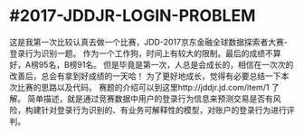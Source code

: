 #2017-JDDJR-LOGIN-PROBLEM
==========================
这是我第一次比较认真去做一个比赛，JDD-2017京东金融全球数据探索者大赛-登录行为识别一题。
作为一个工作狗，时间上有较大的限制。最后的成绩不算好，A榜95名，B榜91名。
但是毕竟是第一次，人总是会成长的，相信在一次次的改善后，总会有拿到好成绩的一天哈！
为了更好地成长，觉得有必要总结一下本次比赛的思路以及代码。
赛题的介绍可以到这里http://jddjr.jd.com/item/1 了解。
简单描述，就是通过竞赛数据中用户的登录行为信息来预测交易是否有风险，构建针对登录行为识别的、有业务可解释性的模型，对账户的登录行为进行评判。

    
